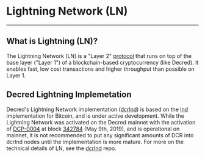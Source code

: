# Lightning Network (LN)

---

## What is Lightning (LN)?

The Lightning Network (LN) is a "Layer 2" [protocol](https://en.wikipedia.org/wiki/Lightning_Network) that runs on top of the base layer ("Layer 1") of a blockchain-based cryptocurrency (like Decred). It enables fast, low cost transactions and higher throughput than possible on Layer 1. 

## Decred Lightning Implemetation

Decred's Lightning Network implementation ([dcrlnd](https://github.com/decred/dcrlnd)) is based on the [lnd](https://github.com/lightningnetwork/lnd) implementation for Bitcoin, and is under active development. While the Lightning Network was activated on the Decred mainnet with the activation of [DCP-0004](../governance/consensus-rule-voting/consensus-vote-archive.md#update-sequence-lock-rules) at block [342784](https://dcrdata.decred.org/block/342784) (May 9th, 2019), and is operational on mainnet, it is not recommended to put any significant amounts of DCR into dcrlnd nodes until the implementation is more mature. For more on the technical details of LN, see the [dcrlnd](https://github.com/decred/dcrlnd) repo. 
